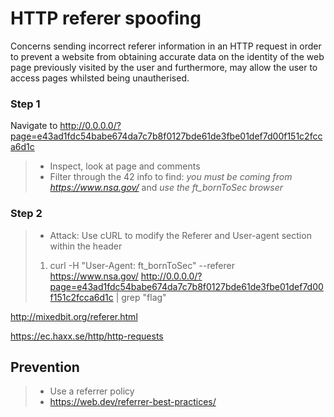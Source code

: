 # HTTP referer spoofing
Concerns sending incorrect referer information in an HTTP request in order to prevent a website from obtaining accurate data on the identity of the web page previously visited by the user and furthermore, may allow the user to access pages whilsted being unautherised.

### Step 1
Navigate to http://0.0.0.0/?page=e43ad1fdc54babe674da7c7b8f0127bde61de3fbe01def7d00f151c2fcca6d1c
> * Inspect, look at page and comments
> * Filter through the 42 info to find: _you must be coming from https://www.nsa.gov/_ and _use the ft_bornToSec browser_

### Step 2
> * Attack: Use cURL to modify the Referer and User-agent section within the header
> 1. curl -H "User-Agent: ft_bornToSec" --referer https://www.nsa.gov/ http://0.0.0.0/?page=e43ad1fdc54babe674da7c7b8f0127bde61de3fbe01def7d00f151c2fcca6d1c |
 grep "flag"


http://mixedbit.org/referer.html

https://ec.haxx.se/http/http-requests

## Prevention
> * Use a referrer policy
> * https://web.dev/referrer-best-practices/